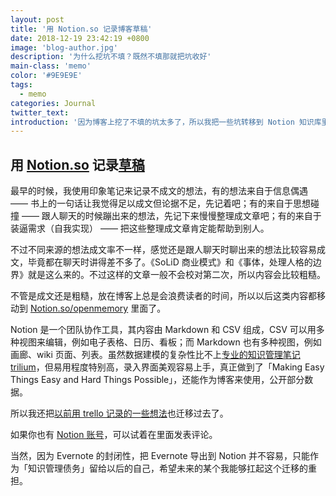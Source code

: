 ```yaml
---
layout: post
title: '用 Notion.so 记录博客草稿'
date: 2018-12-19 23:42:19 +0800
image: 'blog-author.jpg'
description: '为什么挖坑不填？既然不填那就把坑收好'
main-class: 'memo'
color: '#9E9E9E'
tags:
  - memo
categories: Journal
twitter_text:
introduction: '因为博客上挖了不填的坑太多了，所以我把一些坑转移到 Notion 知识库里暂时打入冷宫'
---
```


## 用 [Notion.so](https://www.notion.so/?r=c32e548ed11c49f9a191acc8ad72360f) 记录[草稿](https://www.notion.so/openmemory/4a6c3229a78e4c1ba7c6b2261804fe34)

最早的时候，我使用印象笔记来记录不成文的想法，有的想法来自于信息偶遇 —— 书上的一句话让我觉得足以成文但论据不足，先记着吧；有的来自于思想碰撞 —— 跟人聊天的时候蹦出来的想法，先记下来慢慢整理成文章吧；有的来自于装逼需求（自我实现） —— 把这些整理成文章肯定能帮助到别人。

不过不同来源的想法成文率不一样，感觉还是跟人聊天时聊出来的想法比较容易成文，毕竟都在聊天时讲得差不多了。《SoLiD 商业模式》和《事体，处理人格的边界》就是这么来的。不过这样的文章一般不会校对第二次，所以内容会比较粗糙。

不管是成文还是粗糙，放在博客上总是会浪费读者的时间，所以以后这类内容都移动到 [Notion.so/openmemory](https://www.notion.so/openmemory/4a6c3229a78e4c1ba7c6b2261804fe34) 里面了。

Notion 是一个团队协作工具，其内容由 Markdown 和 CSV 组成，CSV 可以用多种视图来编辑，例如电子表格、日历、看板；而 Markdown 也有多种视图，例如画廊、wiki 页面、列表。虽然数据建模的复杂性比不上[专业的知识管理笔记 trilium](https://github.com/zadam/trilium)，但易用程度特别高，录入界面美观容易上手，真正做到了「Making Easy Things Easy and Hard Things Possible」，还能作为博客来使用，公开部分数据。

所以我还把[以前用 trello 记录的一些想法](https://www.notion.so/openmemory/2016-Trello-f799326032a34117a9c518062550c64b)也迁移过去了。

如果你也有 [Notion 账号](https://www.notion.so/?r=c32e548ed11c49f9a191acc8ad72360f)，可以试着在里面发表评论。

当然，因为 Evernote 的封闭性，把 Evernote 导出到 Notion 并不容易，只能作为「知识管理债务」留给以后的自己，希望未来的某个我能够扛起这个迁移的重担。
